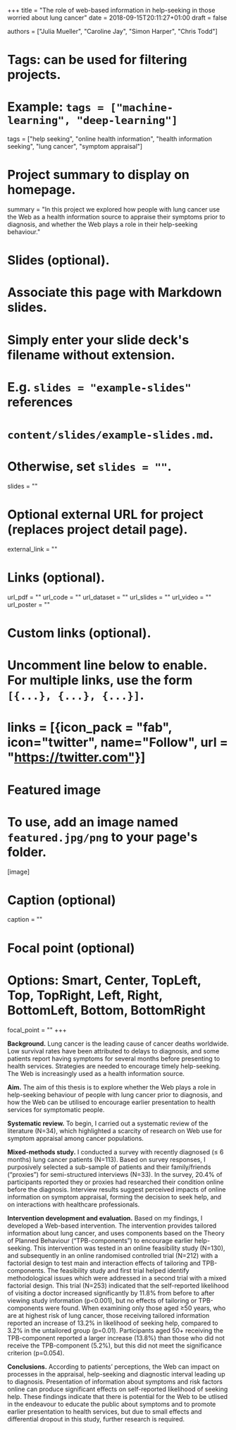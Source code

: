 +++
title = "The role of web-based information in help-seeking in those worried about lung cancer"
date = 2018-09-15T20:11:27+01:00
draft = false

authors = ["Julia Mueller", "Caroline Jay", "Simon Harper", "Chris Todd"]

# Tags: can be used for filtering projects.
# Example: `tags = ["machine-learning", "deep-learning"]`
tags = ["help seeking", "online health information", "health information seeking", "lung cancer", "symptom appraisal"]

# Project summary to display on homepage.
summary = "In this project we explored how people with lung cancer use the Web as a health information source to appraise their symptoms prior to diagnosis, and whether the Web plays a role in their help-seeking behaviour."

# Slides (optional).
#   Associate this page with Markdown slides.
#   Simply enter your slide deck's filename without extension.
#   E.g. `slides = "example-slides"` references 
#   `content/slides/example-slides.md`.
#   Otherwise, set `slides = ""`.
slides = ""

# Optional external URL for project (replaces project detail page).
external_link = ""

# Links (optional).
url_pdf = ""
url_code = ""
url_dataset = ""
url_slides = ""
url_video = ""
url_poster = ""

# Custom links (optional).
#   Uncomment line below to enable. For multiple links, use the form `[{...}, {...}, {...}]`.
# links = [{icon_pack = "fab", icon="twitter", name="Follow", url = "https://twitter.com"}]

# Featured image
# To use, add an image named `featured.jpg/png` to your page's folder. 
[image]
  # Caption (optional)
  caption = ""

  # Focal point (optional)
  # Options: Smart, Center, TopLeft, Top, TopRight, Left, Right, BottomLeft, Bottom, BottomRight
  focal_point = ""
+++

**Background.** Lung cancer is the leading cause of cancer deaths worldwide. Low survival rates have been attributed to delays to diagnosis, and some patients report having symptoms for several months before presenting to health services. Strategies are needed to encourage timely help-seeking. The Web is increasingly used as a health information source.

**Aim.** The aim of this thesis is to explore whether the Web plays a role in help-seeking behaviour of people with lung cancer prior to diagnosis, and how the Web can be utilised to encourage earlier presentation to health services for symptomatic people.

**Systematic review.** To begin, I carried out a systematic review of the literature (N=34), which highlighted a scarcity of research on Web use for symptom appraisal among cancer populations.

**Mixed-methods study.** I conducted a survey with recently diagnosed (≤ 6 months) lung cancer patients (N=113). Based on survey responses, I purposively selected a sub-sample of patients and their family/friends (“proxies”) for semi-structured interviews (N=33). In the survey, 20.4% of participants reported they or proxies had researched their condition online before the diagnosis. Interview results suggest perceived impacts of online information on symptom appraisal, forming the decision to seek help, and on interactions with healthcare professionals.

**Intervention development and evaluation.** Based on my findings, I developed a Web-based intervention. The intervention provides tailored information about lung cancer, and uses components based on the Theory of Planned Behaviour (“TPB-components”) to encourage earlier help-seeking. This intervention was tested in an online feasibility study (N=130), and subsequently in an online randomised controlled trial (N=212) with a factorial design to test main and interaction effects of tailoring and TPB-components. The feasibility study and first trial helped identify methodological issues which were addressed in a second trial with a mixed factorial design. This trial (N=253) indicated that the self-reported likelihood of visiting a doctor increased significantly by 11.8% from before to after viewing study information (p<0.001), but no effects of tailoring or TPB-components were found. When examining only those aged ≥50 years, who are at highest risk of lung cancer, those receiving tailored information reported an increase of 13.2% in likelihood of seeking help, compared to 3.2% in the untailored group (p=0.01). Participants aged 50+ receiving the TPB-component reported a larger increase (13.8%) than those who did not receive the TPB-component (5.2%), but this did not meet the significance criterion (p=0.054).

**Conclusions.** According to patients’ perceptions, the Web can impact on processes in the appraisal, help-seeking and diagnostic interval leading up to diagnosis. Presentation of information about symptoms and risk factors online can produce significant effects on self-reported likelihood of seeking help. These findings indicate that there is potential for the Web to be utlised in the endeavour to educate the public about symptoms and to promote earlier presentation to health services, but due to small effects and differential dropout in this study, further research is required.
